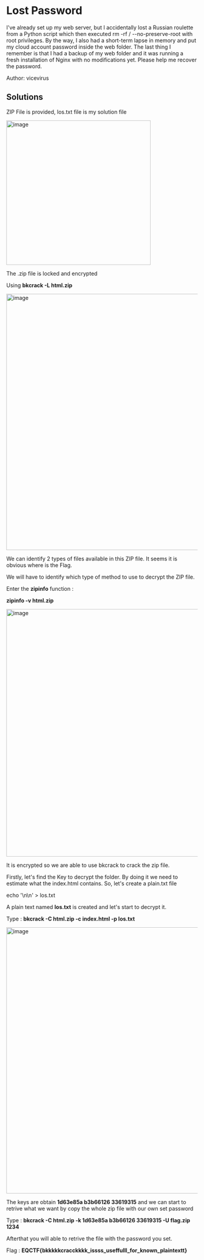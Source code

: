 # Lost Password
I've already set up my web server, but I accidentally lost a Russian roulette from a Python script which then executed rm -rf / --no-preserve-root with root privileges. By the way, I also had a short-term lapse in memory and put my cloud account password inside the web folder. The last thing I remember is that I had a backup of my web folder and it was running a fresh installation of Nginx with no modifications yet. Please help me recover the password.

Author: vicevirus

## Solutions
ZIP File is provided, los.txt file is my solution file

<img width="380" alt="image" src="https://github.com/user-attachments/assets/ab77cb42-5247-4923-b8c4-1785a8fec827" />

The .zip file is locked and encrypted 

Using <b>bkcrack -L html.zip</b>

<img width="674" alt="image" src="https://github.com/user-attachments/assets/49aa3b82-7486-4948-8b70-116e9a896548" />

We can identify 2 types of files available in this ZIP file. It seems it is obvious where is the Flag. 

We will have to identify which type of method to use to decrypt the ZIP file. 

Enter the <b>zipinfo</b> function : 

<b>zipinfo -v html.zip</b>

<img width="651" alt="image" src="https://github.com/user-attachments/assets/fe2b3fdd-f7ac-4281-b20a-1a315c9f6c7d" />

It is encrypted so we are able to use bkcrack to crack the zip file.

Firstly, let's find the Key to decrypt the folder. By doing it we need to estimate what the index.html contains. So, let's create a plain.txt file

echo '<DOCTYPE html>\n<html>\n<head>' > los.txt

A plain text named <b>los.txt</b> is created and let's start to decrypt it.

Type : <b>bkcrack -C html.zip -c index.html -p los.txt</b>

<img width="700" alt="image" src="https://github.com/user-attachments/assets/456b8ea5-1f13-45fb-bffc-4b6149c8b05e" />

The keys are obtain <b>1d63e85a b3b66126 33619315</b> and we can start to retrive what we want by copy the whole zip file with our own set password

Type :  <b>bkcrack -C html.zip -k 1d63e85a b3b66126 33619315 -U flag.zip 1234</b>

Afterthat you will able to retrive the file with the password you set.

Flag : <b>EQCTF{bkkkkkcracckkkk_issss_useffulll_for_known_plaintextt}</b>

